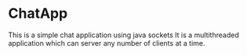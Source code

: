 # ChatApp
This is a simple chat application using java sockets
It is a multithreaded application which can server any number of clients at a time.
